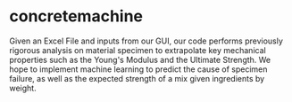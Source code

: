 # concretemachine

Given an Excel File and inputs from our GUI, our code performs previously rigorous analysis on material specimen
to extrapolate key mechanical properties such as the Young's Modulus and the Ultimate Strength. We hope to
implement machine learning to predict the cause of specimen failure, as well as the expected strength of
a mix given ingredients by weight.
